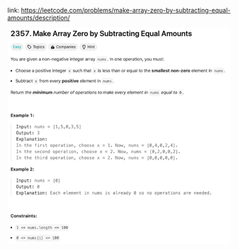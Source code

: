 link: https://leetcode.com/problems/make-array-zero-by-subtracting-equal-amounts/description/

![img.png](img.png)
